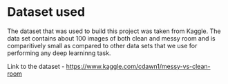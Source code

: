 # Dataset used
The dataset that was used to build this project was taken from Kaggle. The data set contains about 100 images of both clean and messy room and is comparitively small as compared to other data sets that we use for performing any deep learninng task.

Link to the dataset - https://www.kaggle.com/cdawn1/messy-vs-clean-room